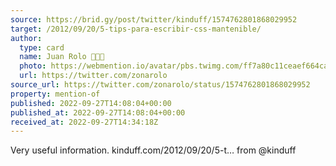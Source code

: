 ```yaml
---
source: https://brid.gy/post/twitter/kinduff/1574762801868029952
target: /2012/09/20/5-tips-para-escribir-css-mantenible/
author:
  type: card
  name: Juan Rolo 👨🏻‍💻
  photo: https://webmention.io/avatar/pbs.twimg.com/ff7a80c11ceaef664ca4944384b9b80faceb8e42debcb3d59bcaed543a8efe4e.jpg
  url: https://twitter.com/zonarolo
source_url: https://twitter.com/zonarolo/status/1574762801868029952
property: mention-of
published: 2022-09-27T14:08:04+00:00
published_at: 2022-09-27T14:08:04+00:00
received_at: 2022-09-27T14:34:18Z
---
```


Very useful information. kinduff.com/2012/09/20/5-t… from @kinduff
